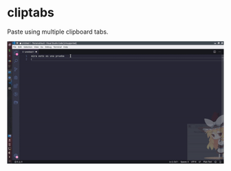 # cliptabs
Paste using multiple clipboard tabs.


![usage-example](https://github.com/pedroifgonzalez/cliptabs/blob/main/ezgif.com-gif-maker.gif)
